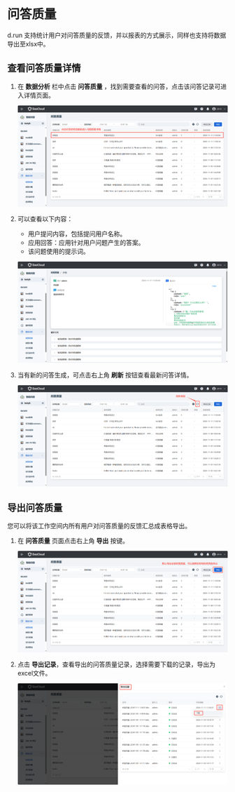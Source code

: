 # 问答质量

d.run 支持统计用户对问答质量的反馈，并以报表的方式展示，同样也支持将数据导出至xlsx中。

## 查看问答质量详情

1. 在 **数据分析** 栏中点击 **问答质量** ，找到需要查看的问答，点击该问答记录可进入详情页面。

    ![详情菜单](images/qa-quality.jpg)

2. 可以查看以下内容：

    - 用户提问内容，包括提问用户名称。
    - 应用回答：应用针对用户问题产生的答案。
    - 该问题使用的提示词。

    ![查看的详情](images/qa-quality-detail.jpg)

3. 当有新的问答生成，可点击右上角 **刷新** 按钮查看最新问答详情。

    ![刷新](images/refresh-qa-quality.jpg)

## 导出问答质量

您可以将该工作空间内所有用户对问答质量的反馈汇总成表格导出。

1. 在 **问答质量** 页面点击右上角 **导出** 按键。

    ![导出](images/export-qa-quality.jpg)

2. 点击 **导出记录**，查看导出的问答质量记录，选择需要下载的记录，导出为excel文件。

    ![导出](images/export-qa-records.jpg)